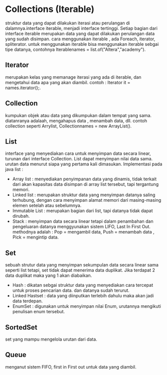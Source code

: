 # Collections (Iterable) 
struktur data yang dapat dilakukan iterasi
atau perulangan di dalamnya.interface iterable, menjadi interface tertinggi.
Setiap bagian dari interface iterable merupakan data yang dapat dilakukan
perulangan data yang sudah disimpan. cara menggunakan iterable , ada Foreach, iterator, spliterator. untuk menggunakan iterable
bisa menggunakan iterable sebgai tipe datanya, contohnya Iterable<string>names = list.of("Altera","academy").

## Iterator
merupakan kelas yang memanage iterasi yang ada di iterable, dan mengetahui data apa yang akan diambil.
contoh : Iterator<String> it = names.iterator();.

## Collection
kumpukan objek atau data yang dikumpukan dalam tempat yang sama. diatanranya adalaah, mengahapus data , menambah data, dll.
contoh collection seperti Arrylist, Collection<String>names = new ArrayList().

## List
interface yang menyediakan cara untuk menyimpan data secara linear, turunan dari interface Collection. List dapat menyimpan nilai data sama.
urutan data menurut siapa yang pertama kali dimasukan. Implementasi pada java list :
- Array list : menyediakan penyimpanan data yang dinamis, tidak terkait dari akan kapasitas data disimpan di array list tersebut, tapi tergantung memori.
- Linked list : merupakan struktur data yang menyimpan datanya saling terhubung, dengan cara menyimpan alamat memori dari masing-masing elemen setelah atau sebelumnya.
- Immutable List : merupakan bagian dari list, tapi datanya tidak dapat dirubah.
- Stack : menyimpan data secara linear tetapi dalam penambahan dan pengeluaran datanya menggyunakan sistem LIFO,
  Last In First Out. methodnya adalah : Pop = mengambil data, Push = menambah data , Pick = mengintip data.

## Set
sebuah strutur data yang menyimpan sekumpulan data secara linear sama seperti list tetapi, set tidak dapat menerima data duplikat. Jika terdapat 2 data duplikat maka yang 1 akan diabaikan.
- Hash : dikatan sebgai struktur data yang menyediakan cara tercepat untuk proses pencarian data. dan datanya sudah terurut.
- Linked Hastset : data yang diinputkan terlebih dahulu maka akan jadi data terdepan.
- EnumSet : digunakan untuk menyimpan nilai Enum, urutannya mengikuti penulisan enum tersebut.

## SortedSet
set yang mampu mengelola urutan dari data.

## Queue
menganut sistem FIFO, first in First out untuk data yang diambil. 